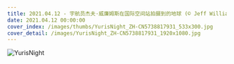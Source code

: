```yaml
---
title: 2021.04.12 - 宇航员杰夫·威廉姆斯在国际空间站拍摄到的地球 (© Jeff Williams/NASA)
date: 2021.04.12 00:00:00
cover_index: /images/thumbs/YurisNight_ZH-CN5738817931_533x300.jpg
cover_detail: /images/YurisNight_ZH-CN5738817931_1920x1080.jpg
---
```


![YurisNight](/images/YurisNight_ZH-CN5738817931_1920x1080.jpg)
